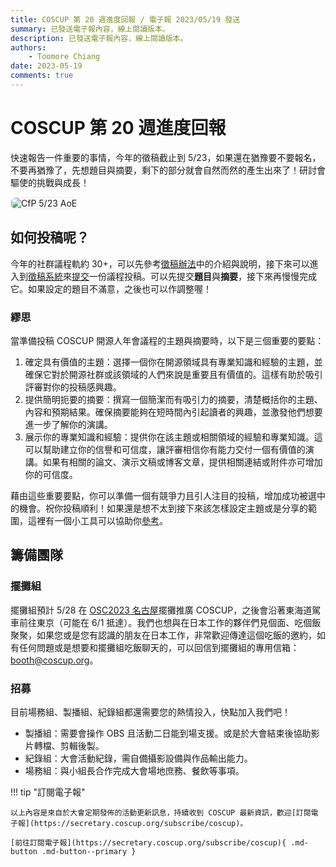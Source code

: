 ```yaml
---
title: COSCUP 第 20 週進度回報 / 電子報 2023/05/19 發送
summary: 已發送電子報內容，線上閱讀版本。
description: 已發送電子報內容，線上閱讀版本。
authors:
    - Toomore Chiang
date: 2023-05-19
comments: true
---
```


# COSCUP 第 20 週進度回報

快速報告一件重要的事情，今年的徵稿截止到 5/23，如果還在猶豫要不要報名，不要再猶豫了，先想題目與摘要，剩下的部分就會自然而然的產生出來了！研討會驅使的挑戰與成長！

<img src="https://volunteer.coscup.org/img/paper_230519_news_zh-hant.png" alt="CfP 5/23 AoE" title="CfP 5/23 AoE" style="border-radius:8px;border:#eeeeee 1px solid;">

## 如何投稿呢？

今年的社群議程軌約 30+，可以先參考[徵稿辦法](https://blog.coscup.org/2023/04/coscup-2023-coscup-2023-call-for.html)中的介紹與說明，接下來可以進入到[徵稿系統](https://pretalx.coscup.org/coscup-2023/locale/set?locale=zh-tw&next=/coscup-2023/cfp%3F)來[提交](https://pretalx.coscup.org/coscup-2023/submit/)一份議程投稿。可以先提交**題目**與**摘要**，接下來再慢慢完成它。如果設定的題目不滿意，之後也可以作調整喔！

### 繆思

當準備投稿 COSCUP 開源人年會議程的主題與摘要時，以下是三個重要的要點：

1. 確定具有價值的主題：選擇一個你在開源領域具有專業知識和經驗的主題，並確保它對於開源社群或該領域的人們來說是重要且有價值的。這樣有助於吸引評審對你的投稿感興趣。
2. 提供簡明扼要的摘要：撰寫一個簡潔而有吸引力的摘要，清楚概括你的主題、內容和預期結果。確保摘要能夠在短時間內引起讀者的興趣，並激發他們想要進一步了解你的演講。
3. 展示你的專業知識和經驗：提供你在該主題或相關領域的經驗和專業知識。這可以幫助建立你的信譽和可信度，讓評審相信你有能力交付一個有價值的演講。如果有相關的論文、演示文稿或博客文章，提供相關連結或附件亦可增加你的可信度。

藉由這些重要要點，你可以準備一個有競爭力且引人注目的投稿，增加成功被選中的機會。祝你投稿順利！如果還是想不太到接下來該怎樣設定主題或是分享的範圍，這裡有一個小工具可以協助你[參考](https://volunteer.coscup.org/schedule/2023)。

## 籌備團隊

### 擺攤組

擺攤組預計 5/28 在 [OSC2023 名古屋](https://event.ospn.jp/osc2023-nagoya/exhibit)擺攤推廣 COSCUP，之後會沿著東海道駕車前往東京（可能在 6/1 抵達）。我們也想與在日本工作的夥伴們見個面、吃個飯聚聚，如果您或是您有認識的朋友在日本工作，非常歡迎傳達這個吃飯的邀約，如有任何問題或是想要和擺攤組吃飯聊天的，可以回信到擺攤組的專用信箱：[booth@coscup.org](mailto:booth@coscup.org)。

### 招募

目前場務組、製播組、紀錄組都還需要您的熱情投入，快點加入我們吧！

- 製播組：需要會操作 OBS 且活動二日能到場支援。或是於大會結束後協助影片轉檔、剪輯後製。
- 紀錄組：大會活動紀錄，需自備攝影設備與作品輸出能力。
- 場務組：與小組長合作完成大會場地庶務、餐飲等事項。

!!! tip "訂閱電子報"

    以上內容是來自於大會定期發佈的活動更新訊息，持續收到 COSCUP 最新資訊，歡迎[訂閱電子報](https://secretary.coscup.org/subscribe/coscup)。

    [前往訂閱電子報](https://secretary.coscup.org/subscribe/coscup){ .md-button .md-button--primary }
